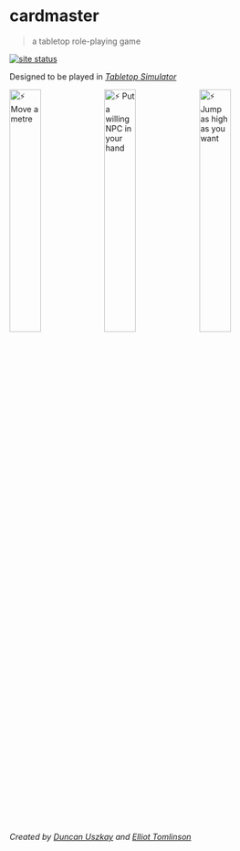 # cardmaster

> a tabletop role-playing game

[![site status](https://img.shields.io/website/http/cardmaster.io)](https://cardmaster.io)

Designed to be played in *[Tabletop Simulator](https://tabletopsimulator.com/)*




<img src="https://user-images.githubusercontent.com/8680290/127941236-751beb93-ac1f-4605-91eb-8e6364d08cfb.png"  width="33%" title="⚡ Move a metre"><img 
src="https://user-images.githubusercontent.com/8680290/127949772-48dfdb1e-1d1b-430b-a7ab-57827008a652.png"  width="33%" title="⚡ Put a willing NPC in your hand"><img
src="https://user-images.githubusercontent.com/8680290/127926228-9f237d08-7c9b-4fea-a1b0-98706e6073cf.png" width="33%" title="⚡ Jump as high as you want">

*Created by [Duncan Uszkay](https://github.com/DuncanUszkay1) and [Elliot Tomlinson](https://github.com/elliottomlinson)*
